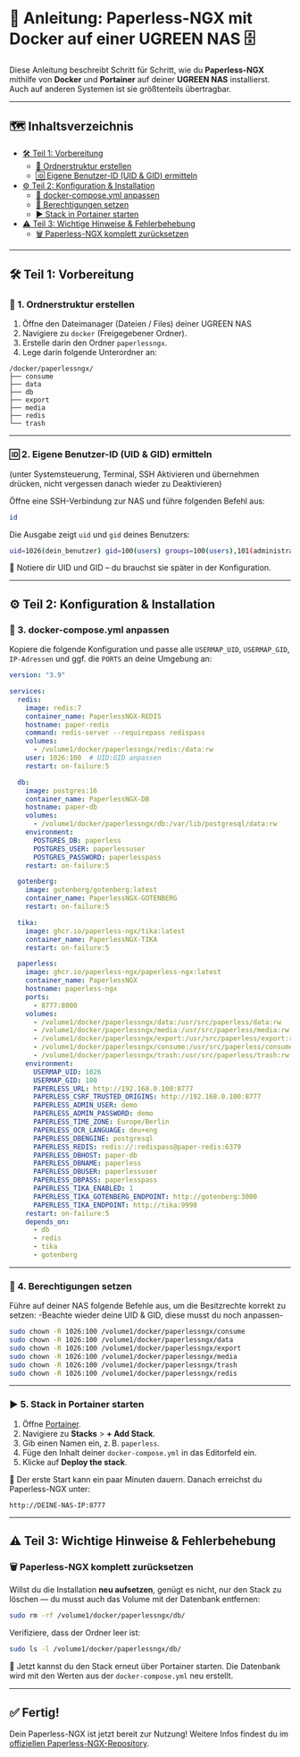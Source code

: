 # 🚀 Anleitung: Paperless-NGX mit Docker auf einer UGREEN NAS 🗄️

Diese Anleitung beschreibt Schritt für Schritt, wie du **Paperless-NGX** mithilfe von **Docker** und **Portainer** auf deiner **UGREEN NAS** installierst. Auch auf anderen Systemen ist sie größtenteils übertragbar.

---

## 🗺️ Inhaltsverzeichnis

- [🛠️ Teil 1: Vorbereitung](#teil-1-vorbereitung)
  - [📂 Ordnerstruktur erstellen](#1-ordnerstruktur-erstellen)
  - [🆔 Eigene Benutzer-ID (UID & GID) ermitteln](#2-eigene-benutzer-id-uid--gid-ermitteln)
- [⚙️ Teil 2: Konfiguration & Installation](#teil-2-konfiguration--installation)
  - [📝 docker-compose.yml anpassen](#3-docker-composeyml-anpassen)
  - [🔐 Berechtigungen setzen](#4-berechtigungen-setzen)
  - [▶️ Stack in Portainer starten](#5-stack-in-portainer-starten)
- [⚠️ Teil 3: Wichtige Hinweise & Fehlerbehebung](#teil-3-wichtige-hinweise--fehlerbehebung)
  - [🗑️ Paperless-NGX komplett zurücksetzen](#paperless-ngx-komplett-zurücksetzen)

---

## 🛠️ Teil 1: Vorbereitung

### 📂 1. Ordnerstruktur erstellen

1. Öffne den Dateimanager (Dateien / Files) deiner UGREEN NAS
2. Navigiere zu `docker` (Freigegebener Ordner).
3. Erstelle darin den Ordner `paperlessngx`.
4. Lege darin folgende Unterordner an:

```
/docker/paperlessngx/
├── consume
├── data
├── db
├── export
├── media
├── redis
└── trash
```

---

### 🆔 2. Eigene Benutzer-ID (UID & GID) ermitteln
(unter Systemsteuerung, Terminal, SSH Aktivieren und übernehmen drücken, nicht vergessen danach wieder zu Deaktivieren)

Öffne eine SSH-Verbindung zur NAS und führe folgenden Befehl aus:

```bash
id
```

Die Ausgabe zeigt `uid` und `gid` deines Benutzers:

```bash
uid=1026(dein_benutzer) gid=100(users) groups=100(users),101(administrators)
```

📌 Notiere dir UID und GID – du brauchst sie später in der Konfiguration.

---

## ⚙️ Teil 2: Konfiguration & Installation

### 📝 3. docker-compose.yml anpassen

Kopiere die folgende Konfiguration und passe alle `USERMAP_UID`, `USERMAP_GID`, `IP-Adressen` und ggf. die `PORTS` an deine Umgebung an:

```yaml
version: "3.9"

services:
  redis:
    image: redis:7
    container_name: PaperlessNGX-REDIS
    hostname: paper-redis
    command: redis-server --requirepass redispass
    volumes:
      - /volume1/docker/paperlessngx/redis:/data:rw
    user: 1026:100  # UID:GID anpassen
    restart: on-failure:5

  db:
    image: postgres:16
    container_name: PaperlessNGX-DB
    hostname: paper-db
    volumes:
      - /volume1/docker/paperlessngx/db:/var/lib/postgresql/data:rw
    environment:
      POSTGRES_DB: paperless
      POSTGRES_USER: paperlessuser
      POSTGRES_PASSWORD: paperlesspass
    restart: on-failure:5

  gotenberg:
    image: gotenberg/gotenberg:latest
    container_name: PaperlessNGX-GOTENBERG
    restart: on-failure:5

  tika:
    image: ghcr.io/paperless-ngx/tika:latest
    container_name: PaperlessNGX-TIKA
    restart: on-failure:5

  paperless:
    image: ghcr.io/paperless-ngx/paperless-ngx:latest
    container_name: PaperlessNGX
    hostname: paperless-ngx
    ports:
      - 8777:8000
    volumes:
      - /volume1/docker/paperlessngx/data:/usr/src/paperless/data:rw
      - /volume1/docker/paperlessngx/media:/usr/src/paperless/media:rw
      - /volume1/docker/paperlessngx/export:/usr/src/paperless/export:rw
      - /volume1/docker/paperlessngx/consume:/usr/src/paperless/consume:rw
      - /volume1/docker/paperlessngx/trash:/usr/src/paperless/trash:rw
    environment:
      USERMAP_UID: 1026
      USERMAP_GID: 100
      PAPERLESS_URL: http://192.168.0.100:8777
      PAPERLESS_CSRF_TRUSTED_ORIGINS: http://192.168.0.100:8777
      PAPERLESS_ADMIN_USER: demo
      PAPERLESS_ADMIN_PASSWORD: demo
      PAPERLESS_TIME_ZONE: Europe/Berlin
      PAPERLESS_OCR_LANGUAGE: deu+eng
      PAPERLESS_DBENGINE: postgresql
      PAPERLESS_REDIS: redis://:redispass@paper-redis:6379
      PAPERLESS_DBHOST: paper-db
      PAPERLESS_DBNAME: paperless
      PAPERLESS_DBUSER: paperlessuser
      PAPERLESS_DBPASS: paperlesspass
      PAPERLESS_TIKA_ENABLED: 1
      PAPERLESS_TIKA_GOTENBERG_ENDPOINT: http://gotenberg:3000
      PAPERLESS_TIKA_ENDPOINT: http://tika:9998
    restart: on-failure:5
    depends_on:
      - db
      - redis
      - tika
      - gotenberg
```

---

### 🔐 4. Berechtigungen setzen

Führe auf deiner NAS folgende Befehle aus, um die Besitzrechte korrekt zu setzen:
-Beachte  wieder deine UID & GID, diese musst du noch anpassen-

```bash
sudo chown -R 1026:100 /volume1/docker/paperlessngx/consume
sudo chown -R 1026:100 /volume1/docker/paperlessngx/data
sudo chown -R 1026:100 /volume1/docker/paperlessngx/export
sudo chown -R 1026:100 /volume1/docker/paperlessngx/media
sudo chown -R 1026:100 /volume1/docker/paperlessngx/trash
sudo chown -R 1026:100 /volume1/docker/paperlessngx/redis
```

---

### ▶️ 5. Stack in Portainer starten

1. Öffne [Portainer](http://deine-nas-ip:9000).
2. Navigiere zu **Stacks** > **+ Add Stack**.
3. Gib einen Namen ein, z. B. `paperless`.
4. Füge den Inhalt deiner `docker-compose.yml` in das Editorfeld ein.
5. Klicke auf **Deploy the stack**.

🔁 Der erste Start kann ein paar Minuten dauern. Danach erreichst du Paperless-NGX unter:

```
http://DEINE-NAS-IP:8777
```

---

## ⚠️ Teil 3: Wichtige Hinweise & Fehlerbehebung

### 🗑️ Paperless-NGX komplett zurücksetzen

Willst du die Installation **neu aufsetzen**, genügt es nicht, nur den Stack zu löschen — du musst auch das Volume mit der Datenbank entfernen:

```bash
sudo rm -rf /volume1/docker/paperlessngx/db/
```

Verifiziere, dass der Ordner leer ist:

```bash
sudo ls -l /volume1/docker/paperlessngx/db/
```

📌 Jetzt kannst du den Stack erneut über Portainer starten. Die Datenbank wird mit den Werten aus der `docker-compose.yml` neu erstellt.

---

## ✅ Fertig!

Dein Paperless-NGX ist jetzt bereit zur Nutzung! Weitere Infos findest du im [offiziellen Paperless-NGX-Repository](https://github.com/paperless-ngx/paperless-ngx).
